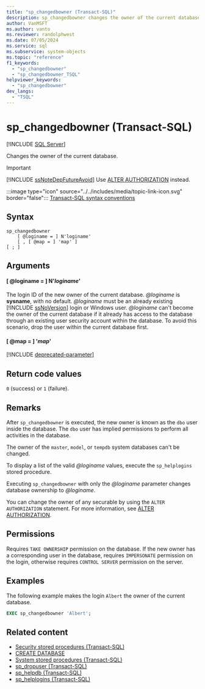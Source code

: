```yaml
---
title: "sp_changedbowner (Transact-SQL)"
description: sp_changedbowner changes the owner of the current database.
author: VanMSFT
ms.author: vanto
ms.reviewer: randolphwest
ms.date: 07/05/2024
ms.service: sql
ms.subservice: system-objects
ms.topic: "reference"
f1_keywords:
  - "sp_changedbowner"
  - "sp_changedbowner_TSQL"
helpviewer_keywords:
  - "sp_changedbowner"
dev_langs:
  - "TSQL"
---
```

# sp_changedbowner (Transact-SQL)

[!INCLUDE [SQL Server](../../includes/applies-to-version/sqlserver.md)]

Changes the owner of the current database.

> [!IMPORTANT]  
> [!INCLUDE [ssNoteDepFutureAvoid](../../includes/ssnotedepfutureavoid-md.md)] Use [ALTER AUTHORIZATION](../../t-sql/statements/alter-authorization-transact-sql.md) instead.

:::image type="icon" source="../../includes/media/topic-link-icon.svg" border="false"::: [Transact-SQL syntax conventions](../../t-sql/language-elements/transact-sql-syntax-conventions-transact-sql.md)

## Syntax

```syntaxsql
sp_changedbowner
    [ @loginame = ] N'loginame'
    [ , [ @map = ] 'map' ]
[ ; ]
```

## Arguments

#### [ @loginame = ] N'*loginame*'

The login ID of the new owner of the current database. *@loginame* is **sysname**, with no default. *@loginame* must be an already existing [!INCLUDE [ssNoVersion](../../includes/ssnoversion-md.md)] login or Windows user. *@loginame* can't become the owner of the current database if it already has access to the database through an existing user security account within the database. To avoid this scenario, drop the user within the current database first.

#### [ @map = ] '*map*'

[!INCLUDE [deprecated-parameter](../includes/deprecated-parameter.md)]

## Return code values

`0` (success) or `1` (failure).

## Remarks

After `sp_changedbowner` is executed, the new owner is known as the `dbo` user inside the database. The `dbo` user has implied permissions to perform all activities in the database.

The owner of the `master`, `model`, or `tempdb` system databases can't be changed.

To display a list of the valid *@loginame* values, execute the `sp_helplogins` stored procedure.

Executing `sp_changedbowner` with only the *@loginame* parameter changes database ownership to *@loginame*.

You can change the owner of any securable by using the `ALTER AUTHORIZATION` statement. For more information, see [ALTER AUTHORIZATION](../../t-sql/statements/alter-authorization-transact-sql.md).

## Permissions

Requires `TAKE OWNERSHIP` permission on the database. If the new owner has a corresponding user in the database, requires `IMPERSONATE` permission on the login, otherwise requires `CONTROL SERVER` permission on the server.

## Examples

The following example makes the login `Albert` the owner of the current database.

```sql
EXEC sp_changedbowner 'Albert';
```

## Related content

- [Security stored procedures (Transact-SQL)](security-stored-procedures-transact-sql.md)
- [CREATE DATABASE](../../t-sql/statements/create-database-transact-sql.md)
- [System stored procedures (Transact-SQL)](system-stored-procedures-transact-sql.md)
- [sp_dropuser (Transact-SQL)](sp-dropuser-transact-sql.md)
- [sp_helpdb (Transact-SQL)](sp-helpdb-transact-sql.md)
- [sp_helplogins (Transact-SQL)](sp-helplogins-transact-sql.md)
